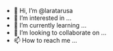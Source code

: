 - 👋 Hi, I’m @laratarusa
- 👀 I’m interested in ...
- 🌱 I’m currently learning ...
- 💞️ I’m looking to collaborate on ...
- 📫 How to reach me ...

<!---
laratarusa/laratarusa is a ✨ special ✨ repository because its `README.md` (this file) appears on your GitHub profile.
You can click the Preview link to take a look at your changes.
--->
